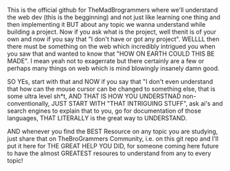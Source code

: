 This is the official github for TheMadBrogrammers where we'll understand the web dev (this is the begginning) and not just like learning one thing and then implementing it BUT about any topic we wanna understand while building a project. Now if you ask what is the project, well thenit is of your own and now if you say that "I don't have or got any project". WELLLL then there must be something on the web which incredibly intrigued you when you saw that and wanted to know that "HOW ON EARTH COULD THIS BE MADE". I mean yeah not to exagerrate but there certainly are a few or perhaps many things on web which is mind blowingly insanely damn good.

SO YEs, start with that and NOW if you say that "I don't even understand that how can the mouse cursor can be changed to something else, that is some ultra level sh*t, AND THAT IS HOW YOU UNDERSTNAD non-conventionally, JUST START WITH "THAT INTRIGUING STUFF", ask ai's and search engines to explain that to you, go for documentation of those languages, THAT LITERALLY is the great way to UNDERSTAND.

AND whenever you find the BEST Resource on any topic you are studying, just share that on TheBroGrammers Community, i.e. on this git repo and I'll put it here for THE GREAT HELP YOU DID, for someone coming here future to have the almost GREATEST resoures to understand from any to every topic!
